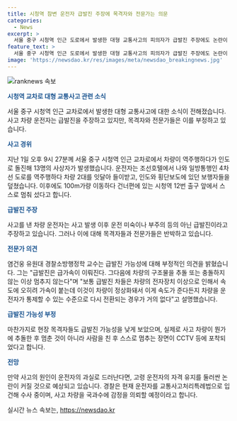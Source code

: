 ```yaml
---
title: 시청역 참변 운전자 급발진 주장에 목격자와 전문가는 의문
categories:
  - News
excerpt: >
  서울 중구 시청역 인근 도로에서 발생한 대형 교통사고의 피의자가 급발진 주장에도 논란이 커지고 있습니다. 60대 운전자가 역주행하며 13명의 사상자를 내놓은 후 자체적으로 차를 멈추는 장면이 화상에도 포착되었지만, 목격자와 전문가들은 급발진 가능성을 부정하고 있습니다. 사고 운전자는 전문적인 버스 운전사인데도 불구하고 이러한 사고를 일으켰다는 점에서 논란이 예상되고 있습니다. 현재 경찰은 피의자를 입건하여 수사 중이며, 차량의 국과수 감정 결과를 기다리고 있습니다.
feature_text: >
  서울 중구 시청역 인근 도로에서 발생한 대형 교통사고의 피의자가 급발진 주장에도 논란이 커지고 있습니다. 60대 운전자가 역주행하며 13명의 사상자를 내놓은 후 자체적으로 차를 멈추는 장면이 화상에도 포착되었지만, 목격자와 전문가들은 급발진 가능성을 부정하고 있습니다. 사고 운전자는 전문적인 버스 운전사인데도 불구하고 이러한 사고를 일으켰다는 점에서 논란이 예상되고 있습니다. 현재 경찰은 피의자를 입건하여 수사 중이며, 차량의 국과수 감정 결과를 기다리고 있습니다.
image: 'https://newsdao.kr/res/images/meta/newsdao_breakingnews.jpg'
---
```


<p><img src="https://newsdao.kr/res/images/meta/newsdao_breakingnews.jpg" alt="ranknews 속보" /></p>

<p><b><span style="color: #1a5490;">시청역 교차로 대형 교통사고 관련 소식</span></b></p>

<p>서울 중구 시청역 인근 교차로에서 발생한 대형 교통사고에 대한 소식이 전해졌습니다. 사고 차량 운전자는 급발진을 주장하고 있지만, 목격자와 전문가들은 이를 부정하고 있습니다.</p>

<p><b><span style="color: #1a5490;">사고 경위</span></b></p>

<p>지난 1일 오후 9시 27분께 서울 중구 시청역 인근 교차로에서 차량이 역주행하다가 인도로 돌진해 13명의 사상자가 발생했습니다. 운전자는 조선호텔에서 나와 일방통행인 4차선 도로를 역주행하다 차량 2대를 잇달아 들이받고, 인도와 횡단보도에 있던 보행자들을 덮쳤습니다. 이후에도 100m가량 이동하다 건너편에 있는 시청역 12번 출구 앞에서 스스로 멈춰 섰다고 합니다.</p>

<p><b><span style="color: #1a5490;">급발진 주장</span></b></p>

<p>사고를 낸 차량 운전자는 사고 발생 이후 운전 미숙이나 부주의 등의 아닌 급발진이라고 주장하고 있습니다. 그러나 이에 대해 목격자들과 전문가들은 반박하고 있습니다.</p>

<p><b><span style="color: #1a5490;">전문가 의견</span></b></p>

<p>염건웅 유원대 경찰소방행정학 교수는 급발진 가능성에 대해 부정적인 의견을 밝혔습니다. 그는 "급발진은 급가속이 이뤄진다. 그다음에 차량의 구조물을 추돌 또는 충돌하지 않는 이상 멈추지 않는다"며 "보통 급발진 차들은 차량의 전자장치 이상으로 인해서 속도에 오히려 가속이 붙는데 이것이 차량이 정상화돼서 이게 속도가 준다든지 차량을 운전자가 통제할 수 있는 수준으로 다시 전환되는 경우가 거의 없다"고 설명했습니다.</p>

<p><b><span style="color: #1a5490;">급발진 가능성 부정</span></b></p>

<p>마찬가지로 현장 목격자들도 급발진 가능성을 낮게 보았으며, 실제로 사고 차량이 뭔가에 추돌한 후 멈춘 것이 아니라 사람을 친 후 스스로 멈추는 장면이 CCTV 등에 포착되었다고 합니다.</p>

<p><b><span style="color: #1a5490;">전망</span></b></p>

<p>만약 사고의 원인이 운전자의 과실로 드러난다면, 고령 운전자의 자격 유지를 둘러싼 논란이 커질 것으로 예상되고 있습니다. 경찰은 현재 운전자를 교통사고처리특례법으로 입건해 수사 중이며, 사고 차량을 국과수에 감정을 의뢰할 예정이라고 합니다.</p>
실시간 뉴스 속보는, <a href="https://newsdao.kr" rel="dofollow">https://newsdao.kr</a>


